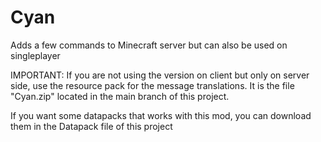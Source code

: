 # Cyan
Adds a few commands to Minecraft server but can also be used on singleplayer

IMPORTANT: If you are not using the version on client but only on server side, use the resource pack for the message translations. It is the file "Cyan.zip" located in the main branch of this project.

If you want some datapacks that works with this mod, you can download them in the Datapack file of this project
